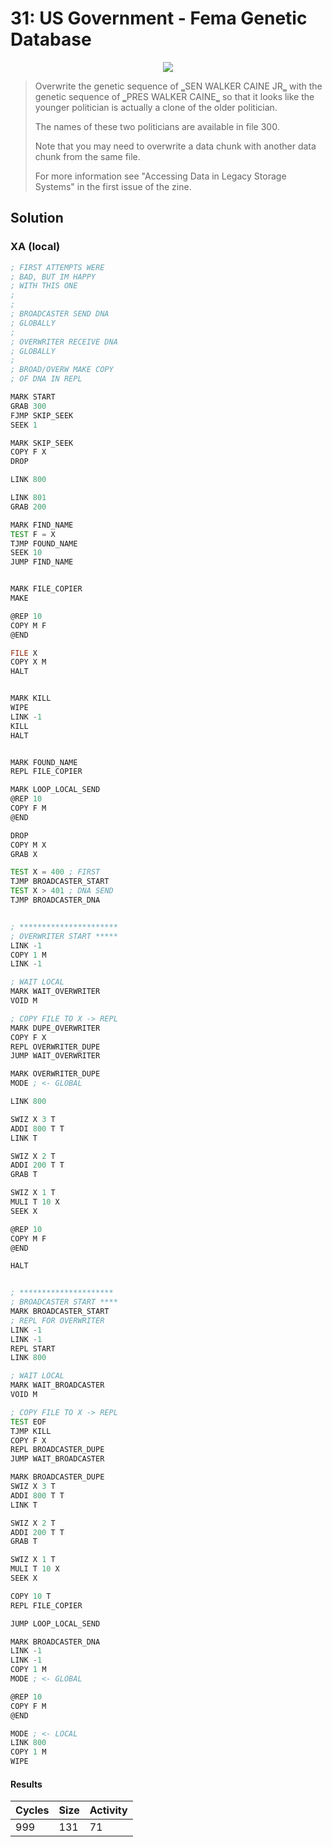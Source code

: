 # 31: US Government - Fema Genetic Database

<div align="center"><img src="EXAPUNKS - U.S. Government (999, 131, 71, 2022-12-05-19-40-24).gif" /></div>

> ﻿Overwrite the genetic sequence of ‗SEN WALKER CAINE JR‗ with the genetic sequence of ‗PRES WALKER CAINE‗ so that it looks like the younger politician is actually a clone of the older politician.
> 
> The names of these two politicians are available in file 300.
> 
> Note that you may need to overwrite a data chunk with another data chunk from the same file.
> 
> For more information see "Accessing Data in Legacy Storage Systems" in the first issue of the zine.

## Solution

### XA (local)
```asm
; FIRST ATTEMPTS WERE
; BAD, BUT IM HAPPY
; WITH THIS ONE
;
;
; BROADCASTER SEND DNA
; GLOBALLY
;
; OVERWRITER RECEIVE DNA
; GLOBALLY
;
; BROAD/OVERW MAKE COPY
; OF DNA IN REPL

MARK START
GRAB 300
FJMP SKIP_SEEK
SEEK 1

MARK SKIP_SEEK
COPY F X
DROP

LINK 800

LINK 801
GRAB 200

MARK FIND_NAME
TEST F = X
TJMP FOUND_NAME
SEEK 10
JUMP FIND_NAME


MARK FILE_COPIER
MAKE

@REP 10
COPY M F
@END

FILE X
COPY X M
HALT


MARK KILL
WIPE
LINK -1
KILL
HALT


MARK FOUND_NAME
REPL FILE_COPIER

MARK LOOP_LOCAL_SEND
@REP 10
COPY F M
@END

DROP
COPY M X
GRAB X

TEST X = 400 ; FIRST
TJMP BROADCASTER_START
TEST X > 401 ; DNA SEND
TJMP BROADCASTER_DNA


; **********************
; OVERWRITER START *****
LINK -1
COPY 1 M
LINK -1

; WAIT LOCAL
MARK WAIT_OVERWRITER
VOID M

; COPY FILE TO X -> REPL
MARK DUPE_OVERWRITER
COPY F X
REPL OVERWRITER_DUPE
JUMP WAIT_OVERWRITER

MARK OVERWRITER_DUPE
MODE ; <- GLOBAL

LINK 800

SWIZ X 3 T
ADDI 800 T T
LINK T

SWIZ X 2 T
ADDI 200 T T
GRAB T

SWIZ X 1 T
MULI T 10 X
SEEK X

@REP 10
COPY M F
@END

HALT


; *********************
; BROADCASTER START ****
MARK BROADCASTER_START
; REPL FOR OVERWRITER
LINK -1
LINK -1
REPL START
LINK 800

; WAIT LOCAL
MARK WAIT_BROADCASTER
VOID M

; COPY FILE TO X -> REPL
TEST EOF
TJMP KILL
COPY F X
REPL BROADCASTER_DUPE
JUMP WAIT_BROADCASTER

MARK BROADCASTER_DUPE
SWIZ X 3 T
ADDI 800 T T
LINK T

SWIZ X 2 T
ADDI 200 T T
GRAB T

SWIZ X 1 T
MULI T 10 X
SEEK X

COPY 10 T
REPL FILE_COPIER

JUMP LOOP_LOCAL_SEND

MARK BROADCASTER_DNA
LINK -1
LINK -1
COPY 1 M
MODE ; <- GLOBAL

@REP 10
COPY F M
@END

MODE ; <- LOCAL
LINK 800
COPY 1 M
WIPE
```

#### Results
| Cycles | Size | Activity |
|--------|------|----------|
| 999    | 131  | 71       |
